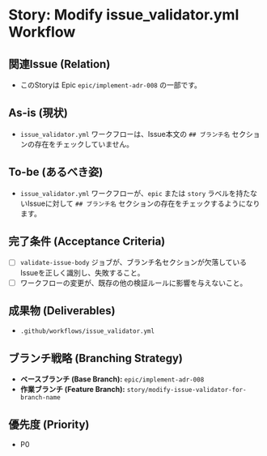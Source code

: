 # Story: Modify issue_validator.yml Workflow

## 関連Issue (Relation)
- このStoryは Epic `epic/implement-adr-008` の一部です。

## As-is (現状)
- `issue_validator.yml` ワークフローは、Issue本文の `## ブランチ名` セクションの存在をチェックしていません。

## To-be (あるべき姿)
- `issue_validator.yml` ワークフローが、`epic` または `story` ラベルを持たないIssueに対して `## ブランチ名` セクションの存在をチェックするようになります。

## 完了条件 (Acceptance Criteria)
- [ ] `validate-issue-body` ジョブが、ブランチ名セクションが欠落しているIssueを正しく識別し、失敗すること。
- [ ] ワークフローの変更が、既存の他の検証ルールに影響を与えないこと。

## 成果物 (Deliverables)
- `.github/workflows/issue_validator.yml`

## ブランチ戦略 (Branching Strategy)
- **ベースブランチ (Base Branch):** `epic/implement-adr-008`
- **作業ブランチ (Feature Branch):** `story/modify-issue-validator-for-branch-name`

## 優先度 (Priority)
- P0
